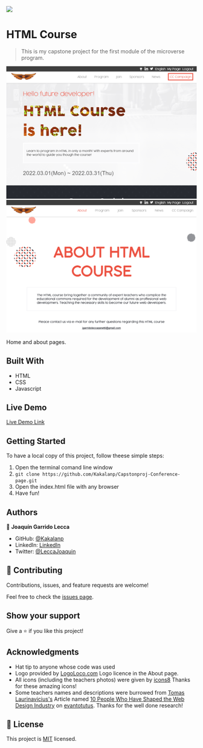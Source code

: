 ![](https://img.shields.io/badge/Microverse-blueviolet)

# HTML Course

> This is my capstone project for the first module of the microverse program.

![screenshot](./Images/snapshot-01.png)
![screenshot](./Images/snapshot-02.png)

Home and about pages.

## Built With

- HTML
- CSS
- Javascript

## Live Demo

[Live Demo Link](https://livedemo.com)

## Getting Started

To have a local copy of this project, follow theese simple steps:

1. Open the terminal comand line window
2. `git clone https://github.com/Kakalanp/Capstonproj-Conference-page.git`
3. Open the index.html file with any browser
4. Have fun!

## Authors

👤 **Joaquín Garrido Lecca**

- GitHub: [@Kakalanp](https://github.com/Kakalanp)
- LinkedIn: [LinkedIn](https://www.linkedin.com/in/joaquín-garrido-lecca-zanetti-623583204/)
- Twitter: [@LeccaJoaquin](https://twitter.com/LeccaJoaquin)

## 🤝 Contributing

Contributions, issues, and feature requests are welcome!

Feel free to check the [issues page](https://github.com/Kakalanp/Capstonproj-Conference-page/issues).

## Show your support

Give a ⭐️ if you like this project!

## Acknowledgments

- Hat tip to anyone whose code was used
- Logo provided by [LogoLoco.com](https://www.logologo.com/) Logo licence in the About page.
- All icons (including the teachers photos) were given by [icons8](https://icons8.com/) Thanks for these amazing icons!
- Some teachers names and descriptions were burrowed from [Tomas Laurinavicius's](https://tutsplus.com/authors/tomas-laurinavicius) Article named [10 People Who Have Shaped the Web Design Industry](https://webdesign.tutsplus.com/articles/10-people-who-have-shaped-the-web-design-industry--cms-31334) on [evantotutus](https://tutsplus.com/). Thanks for the well done research!


## 📝 License

This project is [MIT](./MIT.md) licensed.
